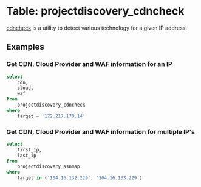 # Table: projectdiscovery_cdncheck

[cdncheck](https://github.com/projectdiscovery/cdncheck) is a utility to detect various technology for a given IP address.

## Examples

### Get CDN, Cloud Provider and WAF information for an IP

```sql
select
    cdn,
    cloud,
    waf
from
    projectdiscovery_cdncheck
where
    target = '172.217.170.14'
```

### Get CDN, Cloud Provider and WAF information for multiple IP's

```sql
select
    first_ip,
    last_ip
from
    projectdiscovery_asnmap
where
    target in ('104.16.132.229', '104.16.133.229')
```
